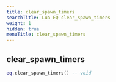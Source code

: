 ```yaml
---
title: clear_spawn_timers
searchTitle: Lua EQ clear_spawn_timers
weight: 1
hidden: true
menuTitle: clear_spawn_timers
---
```

## clear_spawn_timers
```lua
eq.clear_spawn_timers() -- void
```